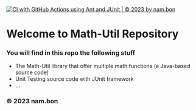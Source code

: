 [![CI with GitHub Actions using Ant and JUnit | © 2023 by nam.bon](https://github.com/nambon2k3/math-util/actions/workflows/ci-junit.yml/badge.svg)](https://github.com/nambon2k3/math-util/actions/workflows/ci-junit.yml)

# Welcome to Math-Util Repository
### You will find in this repo the following stuff
* The Math-Util library that offer multiple math functions (a Java-based source code)
* Unit Testing source code with JUnit framework
* ...
### © 2023 nam.bon
